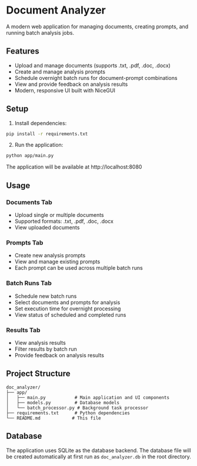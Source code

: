 # Document Analyzer

A modern web application for managing documents, creating prompts, and running batch analysis jobs.

## Features

- Upload and manage documents (supports .txt, .pdf, .doc, .docx)
- Create and manage analysis prompts
- Schedule overnight batch runs for document-prompt combinations
- View and provide feedback on analysis results
- Modern, responsive UI built with NiceGUI

## Setup

1. Install dependencies:
```bash
pip install -r requirements.txt
```

2. Run the application:
```bash
python app/main.py
```

The application will be available at http://localhost:8080

## Usage

### Documents Tab
- Upload single or multiple documents
- Supported formats: .txt, .pdf, .doc, .docx
- View uploaded documents

### Prompts Tab
- Create new analysis prompts
- View and manage existing prompts
- Each prompt can be used across multiple batch runs

### Batch Runs Tab
- Schedule new batch runs
- Select documents and prompts for analysis
- Set execution time for overnight processing
- View status of scheduled and completed runs

### Results Tab
- View analysis results
- Filter results by batch run
- Provide feedback on analysis results

## Project Structure

```
doc_analyzer/
├── app/
│   ├── main.py           # Main application and UI components
│   ├── models.py         # Database models
│   └── batch_processor.py # Background task processor
├── requirements.txt      # Python dependencies
└── README.md            # This file
```

## Database

The application uses SQLite as the database backend. The database file will be created automatically at first run as `doc_analyzer.db` in the root directory.
